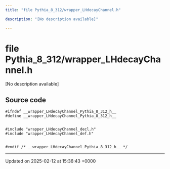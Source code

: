 ```yaml
---
title: "file Pythia_8_312/wrapper_LHdecayChannel.h"

description: "[No description available]"

---
```


# file Pythia_8_312/wrapper_LHdecayChannel.h

[No description available]




## Source code

```
#ifndef __wrapper_LHdecayChannel_Pythia_8_312_h__
#define __wrapper_LHdecayChannel_Pythia_8_312_h__


#include "wrapper_LHdecayChannel_decl.h"
#include "wrapper_LHdecayChannel_def.h"


#endif /* __wrapper_LHdecayChannel_Pythia_8_312_h__ */
```


-------------------------------

Updated on 2025-02-12 at 15:36:43 +0000
